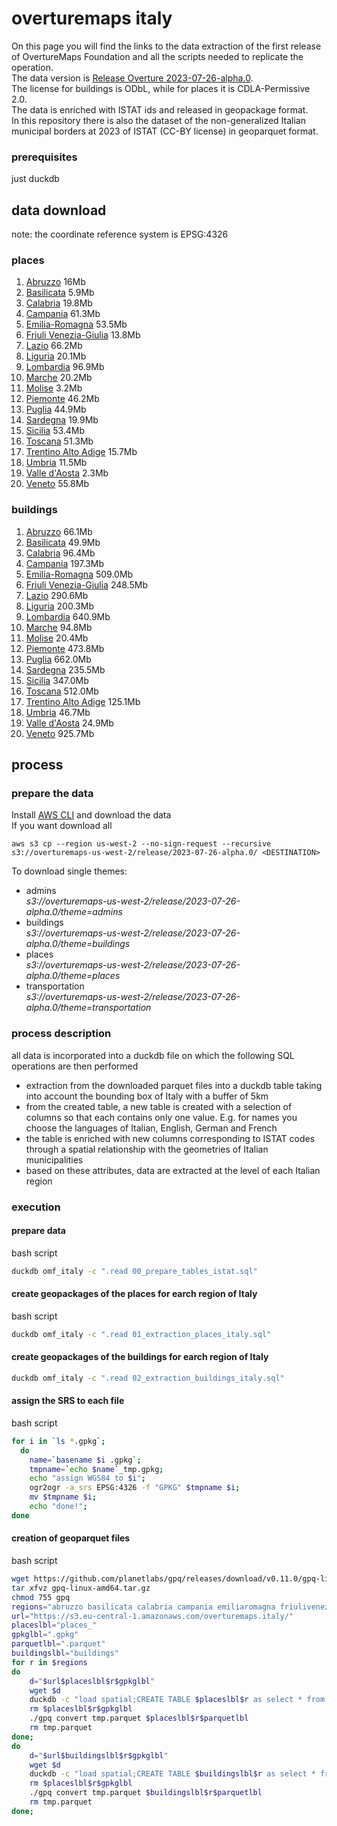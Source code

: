 # overturemaps italy
On this page you will find the links to the data extraction of the first release of OvertureMaps Foundation and all the scripts needed to replicate the operation.<br/>
The data version is [Release Overture 2023-07-26-alpha.0](https://overturemaps.org/download/).<br/>
The license for buildings is ODbL, while for places it is CDLA-Permissive 2.0.<br/>
The data is enriched with ISTAT ids and released in geopackage format.<br/>
In this repository there is also the dataset of the non-generalized Italian municipal borders at 2023 of ISTAT (CC-BY license) in geoparquet format.

### prerequisites
just duckdb
## data download
note: the coordinate reference system is EPSG:4326
### places
1. [Abruzzo](https://s3.eu-central-1.amazonaws.com/overturemaps.italy/places_abruzzo.gpkg) 16Mb
2. [Basilicata](https://s3.eu-central-1.amazonaws.com/overturemaps.italy/places_basilicata.gpkg) 5.9Mb
3. [Calabria](https://s3.eu-central-1.amazonaws.com/overturemaps.italy/places_calabria.gpkg) 19.8Mb
4. [Campania](https://s3.eu-central-1.amazonaws.com/overturemaps.italy/places_campania.gpkg) 61.3Mb
5. [Emilia-Romagna](https://s3.eu-central-1.amazonaws.com/overturemaps.italy/places_emiliaromagna.gpkg) 53.5Mb
6. [Friuli Venezia-Giulia](https://s3.eu-central-1.amazonaws.com/overturemaps.italy/places_friuliveneziagiulia.gpkg) 13.8Mb
7. [Lazio](https://s3.eu-central-1.amazonaws.com/overturemaps.italy/places_lazio.gpkg) 66.2Mb
8. [Liguria](https://s3.eu-central-1.amazonaws.com/overturemaps.italy/places_liguria.gpkg) 20.1Mb
9. [Lombardia](https://s3.eu-central-1.amazonaws.com/overturemaps.italy/places_lombardia.gpkg) 96.9Mb
10. [Marche](https://s3.eu-central-1.amazonaws.com/overturemaps.italy/places_marche.gpkg) 20.2Mb
11. [Molise](https://s3.eu-central-1.amazonaws.com/overturemaps.italy/places_molise.gpkg) 3.2Mb
12. [Piemonte](https://s3.eu-central-1.amazonaws.com/overturemaps.italy/places_piemonte.gpkg) 46.2Mb
13. [Puglia](https://s3.eu-central-1.amazonaws.com/overturemaps.italy/places_puglia.gpkg) 44.9Mb
14. [Sardegna](https://s3.eu-central-1.amazonaws.com/overturemaps.italy/places_sardegna.gpkg) 19.9Mb
15. [Sicilia](https://s3.eu-central-1.amazonaws.com/overturemaps.italy/places_sicilia.gpkg) 53.4Mb
16. [Toscana](https://s3.eu-central-1.amazonaws.com/overturemaps.italy/places_toscana.gpkg) 51.3Mb
17. [Trentino Alto Adige](https://s3.eu-central-1.amazonaws.com/overturemaps.italy/places_trentinoaltoadige.gpkg) 15.7Mb
18. [Umbria](https://s3.eu-central-1.amazonaws.com/overturemaps.italy/places_umbria.gpkg) 11.5Mb
19. [Valle d'Aosta](https://s3.eu-central-1.amazonaws.com/overturemaps.italy/places_valledaosta.gpkg) 2.3Mb
20. [Veneto](https://s3.eu-central-1.amazonaws.com/overturemaps.italy/places_veneto.gpkg) 55.8Mb

### buildings
1. [Abruzzo](https://s3.eu-central-1.amazonaws.com/overturemaps.italy/buildings_abruzzo.gpkg) 66.1Mb
2. [Basilicata](https://s3.eu-central-1.amazonaws.com/overturemaps.italy/buildings_basilicata.gpkg) 49.9Mb
3. [Calabria](https://s3.eu-central-1.amazonaws.com/overturemaps.italy/buildings_calabria.gpkg) 96.4Mb
4. [Campania](https://s3.eu-central-1.amazonaws.com/overturemaps.italy/buildings_campania.gpkg) 197.3Mb
5. [Emilia-Romagna](https://s3.eu-central-1.amazonaws.com/overturemaps.italy/buildings_emiliaromagna.gpkg) 509.0Mb
6. [Friuli Venezia-Giulia](https://s3.eu-central-1.amazonaws.com/overturemaps.italy/buildings_friuliveneziagiulia.gpkg) 248.5Mb
7. [Lazio](https://s3.eu-central-1.amazonaws.com/overturemaps.italy/buildings_lazio.gpkg) 290.6Mb
8. [Liguria](https://s3.eu-central-1.amazonaws.com/overturemaps.italy/buildings_liguria.gpkg) 200.3Mb
9. [Lombardia](https://s3.eu-central-1.amazonaws.com/overturemaps.italy/buildings_lombardia.gpkg) 640.9Mb
10. [Marche](https://s3.eu-central-1.amazonaws.com/overturemaps.italy/buildings_marche.gpkg) 94.8Mb
11. [Molise](https://s3.eu-central-1.amazonaws.com/overturemaps.italy/buildings_molise.gpkg) 20.4Mb
12. [Piemonte](https://s3.eu-central-1.amazonaws.com/overturemaps.italy/buildings_piemonte.gpkg) 473.8Mb
13. [Puglia](https://s3.eu-central-1.amazonaws.com/overturemaps.italy/buildings_puglia.gpkg) 662.0Mb
14. [Sardegna](https://s3.eu-central-1.amazonaws.com/overturemaps.italy/buildings_sardegna.gpkg) 235.5Mb
15. [Sicilia](https://s3.eu-central-1.amazonaws.com/overturemaps.italy/buildings_sicilia.gpkg) 347.0Mb
16. [Toscana](https://s3.eu-central-1.amazonaws.com/overturemaps.italy/buildings_toscana.gpkg) 512.0Mb
17. [Trentino Alto Adige](https://s3.eu-central-1.amazonaws.com/overturemaps.italy/buildings_trentinoaltoadige.gpkg) 125.1Mb
18. [Umbria](https://s3.eu-central-1.amazonaws.com/overturemaps.italy/buildings_umbria.gpkg) 46.7Mb
19. [Valle d'Aosta](https://s3.eu-central-1.amazonaws.com/overturemaps.italy/buildings_valledaosta.gpkg) 24.9Mb
20. [Veneto](https://s3.eu-central-1.amazonaws.com/overturemaps.italy/buildings_veneto.gpkg) 925.7Mb

## process
### prepare the data
Install [AWS CLI](https://docs.aws.amazon.com/cli/latest/userguide/getting-started-install.html) and download the data<br/>
If you want download all
```
aws s3 cp --region us-west-2 --no-sign-request --recursive s3://overturemaps-us-west-2/release/2023-07-26-alpha.0/ <DESTINATION>
```
To download single themes:
- admins<br/> *s3://overturemaps-us-west-2/release/2023-07-26-alpha.0/theme=admins*
- buildings<br/> *s3://overturemaps-us-west-2/release/2023-07-26-alpha.0/theme=buildings*
- places<br/>*s3://overturemaps-us-west-2/release/2023-07-26-alpha.0/theme=places*
- transportation<br/>*s3://overturemaps-us-west-2/release/2023-07-26-alpha.0/theme=transportation*

### process description
all data is incorporated into a duckdb file on which the following SQL operations are then performed
- extraction from the downloaded parquet files into a duckdb table taking into account the bounding box of Italy with a buffer of 5km
- from the created table, a new table is created with a selection of columns so that each contains only one value. E.g. for names you choose the languages of Italian, English, German and French
- the table is enriched with new columns corresponding to ISTAT codes through a spatial relationship with the geometries of Italian municipalities
- based on these attributes, data are extracted at the level of each Italian region

### execution
#### prepare data
bash script
```bash
duckdb omf_italy -c ".read 00_prepare_tables_istat.sql"
```
#### create geopackages of the places for earch region of Italy
bash script
```bash
duckdb omf_italy -c ".read 01_extraction_places_italy.sql"
```
#### create geopackages of the buildings for earch region of Italy
```bash
duckdb omf_italy -c ".read 02_extraction_buildings_italy.sql"
```

#### assign the SRS to each file
bash script
```bash
for i in `ls *.gpkg`;
  do
    name=`basename $i .gpkg`;
    tmpname=`echo $name`_tmp.gpkg;
    echo "assign WGS84 to $i";
    ogr2ogr -a_srs EPSG:4326 -f "GPKG" $tmpname $i;
    mv $tmpname $i;
    echo "done!";
done
```

#### creation of geoparquet files
bash script
```bash
wget https://github.com/planetlabs/gpq/releases/download/v0.11.0/gpq-linux-amd64.tar.gz
tar xfvz gpq-linux-amd64.tar.gz 
chmod 755 gpq
regions="abruzzo basilicata calabria campania emiliaromagna friuliveneziagiulia lazio liguria lombardia marche molise piemonte puglia sardegna sicilia toscana trentinoaltoadige umbria valledaosta veneto"
url="https://s3.eu-central-1.amazonaws.com/overturemaps.italy/"
placeslbl="places_"
gpkglbl=".gpkg"
parquetlbl=".parquet"
buildingslbl="buildings"
for r in $regions 
do
	d="$url$placeslbl$r$gpkglbl"
	wget $d
	duckdb -c "load spatial;CREATE TABLE $placeslbl$r as select * from st_read('$placeslbl$r$gpkglbl', layer='$placeslbl$r');ALTER TABLE $placeslbl$r  RENAME geom TO geometry;COPY  (SELECT * FROM $placeslbl$r ) TO 'tmp.parquet' (FORMAT PARQUET, CODEC 'ZSTD');"
	rm $placeslbl$r$gpkglbl
	./gpq convert tmp.parquet $placeslbl$r$parquetlbl
	rm tmp.parquet
done;
do
	d="$url$buildingslbl$r$gpkglbl"
	wget $d
	duckdb -c "load spatial;CREATE TABLE $buildingslbl$r as select * from st_read('$buildingslbl$r$gpkglbl', layer='$r');ALTER TABLE $buildingslbl$r  RENAME geom TO geometry;COPY  (SELECT * FROM $buildingslbl$r ) TO 'tmp.parquet' (FORMAT PARQUET, CODEC 'ZSTD');"
	rm $placeslbl$r$gpkglbl
	./gpq convert tmp.parquet $buildingslbl$r$parquetlbl
	rm tmp.parquet
done;
```
